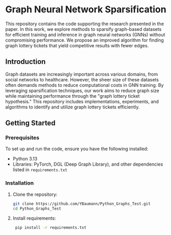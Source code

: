 # Graph Neural Network Sparsification

This repository contains the code supporting the research presented in the paper. In this work, we explore methods to sparsify graph-based datasets for efficient training and inference in graph neural networks (GNNs) without compromising performance. We propose an improved algorithm for finding graph lottery tickets that yield competitive results with fewer edges.

## Introduction

Graph datasets are increasingly important across various domains, from social networks to healthcare. However, the sheer size of these datasets often demands methods to reduce computational costs in GNN training. By leveraging sparsification techniques, our work aims to reduce graph size while maintaining performance through the "graph lottery ticket hypothesis." This repository includes implementations, experiments, and algorithms to identify and utilize graph lottery tickets efficiently.

## Getting Started

### Prerequisites

To set up and run the code, ensure you have the following installed:
- Python 3.13
- Libraries: PyTorch, DGL (Deep Graph Library), and other dependencies listed in `requirements.txt`

### Installation

1. Clone the repository:
   ```bash
   git clone https://github.com/YBaumann/Python_Graphs_Test.git
   cd Python_Graphs_Test
   ```
2. Install requirements:
   ```bash
    pip install -r requirements.txt
   ```
   
